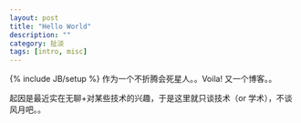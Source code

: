 ```yaml
---
layout: post
title: "Hello World"
description: ""
category: 扯淡
tags: [intro, misc]
---
```

{% include JB/setup %}
作为一个不折腾会死星人。。Voila! 又一个博客。。 

起因是最近实在无聊+对某些技术的兴趣，于是这里就只谈技术（or 学术），不谈风月吧。。